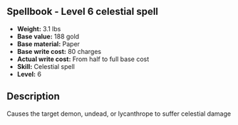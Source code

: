 ## Spellbook - Level 6 celestial spell

- **Weight:** 3.1 lbs
- **Base value:** 188 gold
- **Base material:** Paper
- **Base write cost:** 80 charges
- **Actual write cost:** From half to full base cost
- **Skill:** Celestial spell
- **Level:** 6

## Description

Causes the target demon, undead, or lycanthrope to suffer celestial damage
